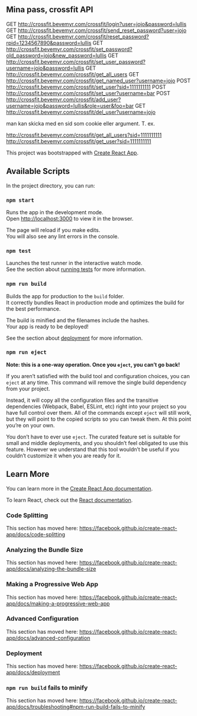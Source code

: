 ## Mina pass, crossfit API
GET http://crossfit.bevemyr.com/crossfit/login?user=jojo&password=lullis
GET http://crossfit.bevemyr.com/crossfit/send_reset_password?user=jojo
GET http://crossfit.bevemyr.com/crossfit/reset_password?rpid=1234567890&password=lullis
GET http://crossfit.bevemyr.com/crossfit/set_password?old_password=jojo&new_password=lullis
GET http://crossfit.bevemyr.com/crossfit/set_user_password?username=jojo&password=lullis
GET http://crossfit.bevemyr.com/crossfit/get_all_users
GET http://crossfit.bevemyr.com/crossfit/get_named_user?username=jojo
POST http://crossfit.bevemyr.com/crossfit/set_user?sid=1111111111
POST http://crossfit.bevemyr.com/crossfit/set_user?username=bar
POST http://crossfit.bevemyr.com/crossfit/add_user?username=jojo&password=lullis&role=user&foo=bar
GET http://crossfit.bevemyr.com/crossfit/del_user?username=jojo

man kan skicka med en sid som cookie eller argument. T. ex.

http://crossfit.bevemyr.com/crossfit/get_all_users?sid=1111111111
http://crossfit.bevemyr.com/crossfit/get_user?sid=1111111111



This project was bootstrapped with [Create React App](https://github.com/facebook/create-react-app).

## Available Scripts

In the project directory, you can run:

### `npm start`

Runs the app in the development mode.<br>
Open [http://localhost:3000](http://localhost:3000) to view it in the browser.

The page will reload if you make edits.<br>
You will also see any lint errors in the console.

### `npm test`

Launches the test runner in the interactive watch mode.<br>
See the section about [running tests](https://facebook.github.io/create-react-app/docs/running-tests) for more information.

### `npm run build`

Builds the app for production to the `build` folder.<br>
It correctly bundles React in production mode and optimizes the build for the best performance.

The build is minified and the filenames include the hashes.<br>
Your app is ready to be deployed!

See the section about [deployment](https://facebook.github.io/create-react-app/docs/deployment) for more information.

### `npm run eject`

**Note: this is a one-way operation. Once you `eject`, you can’t go back!**

If you aren’t satisfied with the build tool and configuration choices, you can `eject` at any time. This command will remove the single build dependency from your project.

Instead, it will copy all the configuration files and the transitive dependencies (Webpack, Babel, ESLint, etc) right into your project so you have full control over them. All of the commands except `eject` will still work, but they will point to the copied scripts so you can tweak them. At this point you’re on your own.

You don’t have to ever use `eject`. The curated feature set is suitable for small and middle deployments, and you shouldn’t feel obligated to use this feature. However we understand that this tool wouldn’t be useful if you couldn’t customize it when you are ready for it.

## Learn More

You can learn more in the [Create React App documentation](https://facebook.github.io/create-react-app/docs/getting-started).

To learn React, check out the [React documentation](https://reactjs.org/).

### Code Splitting

This section has moved here: https://facebook.github.io/create-react-app/docs/code-splitting

### Analyzing the Bundle Size

This section has moved here: https://facebook.github.io/create-react-app/docs/analyzing-the-bundle-size

### Making a Progressive Web App

This section has moved here: https://facebook.github.io/create-react-app/docs/making-a-progressive-web-app

### Advanced Configuration

This section has moved here: https://facebook.github.io/create-react-app/docs/advanced-configuration

### Deployment

This section has moved here: https://facebook.github.io/create-react-app/docs/deployment

### `npm run build` fails to minify

This section has moved here: https://facebook.github.io/create-react-app/docs/troubleshooting#npm-run-build-fails-to-minify
